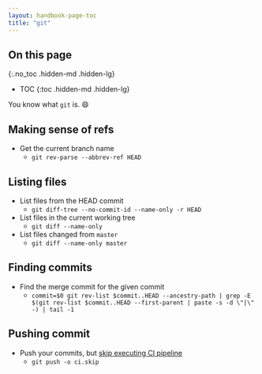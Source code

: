```yaml
---
layout: handbook-page-toc
title: "git"
---
```


## On this page
{:.no_toc .hidden-md .hidden-lg}

- TOC
{:toc .hidden-md .hidden-lg}

You know what `git` is. 😄

## Making sense of refs

- Get the current branch name
  - `git rev-parse --abbrev-ref HEAD`

## Listing files

- List files from the HEAD commit
  - `git diff-tree --no-commit-id --name-only -r HEAD`
- List files in the current working tree
  - `git diff --name-only`
- List files changed from `master`
  - `git diff --name-only master`

## Finding commits

- Find the merge commit for the given commit
  - `commit=$0 git rev-list $commit..HEAD --ancestry-path | grep -E $(git rev-list $commit..HEAD --first-parent | paste -s -d \"|\" -) | tail -1`

## Pushing commit

- Push your commits, but [skip executing CI pipeline](https://docs.gitlab.com/ee/ci/yaml/README.html#skipping-jobs)
  -  `git push -o ci.skip`
